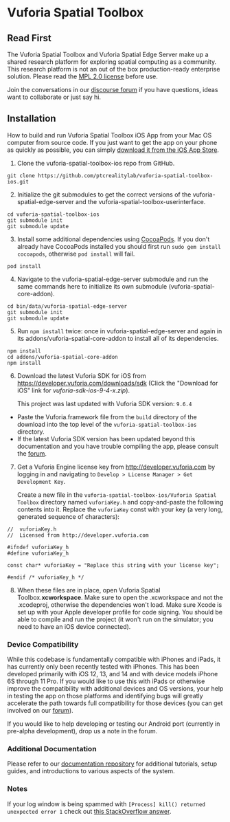 # Vuforia Spatial Toolbox

## Read First
The Vuforia Spatial Toolbox and Vuforia Spatial Edge Server make up a shared research platform
for exploring spatial computing as a community. This research platform is not an out of the box
production-ready enterprise solution. Please read the [MPL 2.0 license](LICENSE) before use.

Join the conversations in our [discourse forum](https://forum.spatialtoolbox.vuforia.com) if you
have questions, ideas want to collaborate or just say hi.

## Installation
How to build and run Vuforia Spatial Toolbox iOS App from your Mac OS computer from source code.
If you just want to get the app on your phone as quickly as possible, you can simply [download it from the iOS App
 Store](https://apps.apple.com/us/app/vuforia-spatial-toolbox/id1506071001).

1. Clone the vuforia-spatial-toolbox-ios repo from GitHub.

```
git clone https://github.com/ptcrealitylab/vuforia-spatial-toolbox-ios.git
```

2. Initialize the git submodules to get the correct versions of the vuforia-spatial-edge-server
   and the vuforia-spatial-toolbox-userinterface.

```
cd vuforia-spatial-toolbox-ios
git submodule init
git submodule update
```

3. Install some additional dependencies using
   [CocoaPods](https://guides.cocoapods.org/using/getting-started.html). If you don't already have
    CocoaPods installed you should first run `sudo gem install cocoapods`, otherwise `pod install`
    will fail.

```
pod install
```

4. Navigate to the vuforia-spatial-edge-server submodule and run the same commands here to initialize
   its own submodule (vuforia-spatial-core-addon).

```
cd bin/data/vuforia-spatial-edge-server
git submodule init
git submodule update
```

5. Run `npm install` twice: once in vuforia-spatial-edge-server and again in its
   addons/vuforia-spatial-core-addon to install all of its dependencies.

```
npm install
cd addons/vuforia-spatial-core-addon
npm install
```

6. Download the latest Vuforia SDK for iOS from https://developer.vuforia.com/downloads/sdk
   (Click the "Download for iOS" link for *vuforia-sdk-ios-9-4-x.zip*).

   This project was last updated with Vuforia SDK version: `9.6.4`

 - Paste the Vuforia.framework file from the `build` directory of the download into the top level
   of the `vuforia-spatial-toolbox-ios` directory.
 - If the latest Vuforia SDK version has been updated beyond this documentation and you have trouble
   compiling the app, please consult the [forum](https://forum.spatialtoolbox.vuforia.com).

7. Get a Vuforia Engine license key from http://developer.vuforia.com by logging in and navigating
   to `Develop > License Manager > Get Development Key`.

   Create a new file in the `vuforia-spatial-toolbox-ios/Vuforia Spatial Toolbox` directory named
   `vuforiaKey.h` and copy-and-paste the following contents into it. Replace the `vuforiaKey` const
   with your key (a very long, generated sequence of characters):

```
//  vuforiaKey.h
//  Licensed from http://developer.vuforia.com

#ifndef vuforiaKey_h
#define vuforiaKey_h

const char* vuforiaKey = "Replace this string with your license key";

#endif /* vuforiaKey_h */
```

8. When these files are in place, open Vuforia Spatial Toolbox.**xcworkspace**. Make sure to
   open the .xcworkspace and not the .xcodeproj, otherwise the dependencies won't load. Make sure
   Xcode is set up with your Apple developer profile for code signing. You should be able to
   compile and run the project (it won't run on the simulator; you need to have an iOS device
   connected).

### Device Compatibility

While this codebase is fundamentally compatible with iPhones and iPads, it has currently only
been recently tested with iPhones. This has been developed primarily with iOS 12, 13, and 14
and with device models iPhone 6S through 11 Pro. If you would like to use this with iPads or
otherwise improve the compatibility with additional devices and OS versions, your help in testing
the app on those platforms and identifying bugs will greatly accelerate the path towards full
compatibility for those devices (you can get involved on our
[forum](https://forum.spatialtoolbox.vuforia.com)).

If you would like to help developing or testing our Android port (currently in pre-alpha development),
drop us a note in the forum.

### Additional Documentation

Please refer to our [documentation repository](https://github.com/ptcrealitylab/vuforia-spatial-toolbox-documentation)
for additional tutorials, setup guides, and introductions to various aspects of the system.

### Notes

If your log window is being spammed with `[Process] kill() returned unexpected
error 1` check out [this StackOverflow answer](https://stackoverflow.com/a/58774271).
